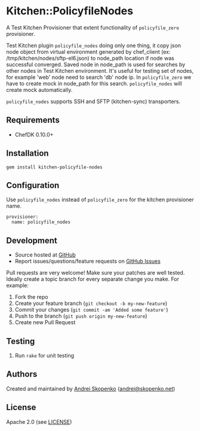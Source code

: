 # <a name="title"></a> Kitchen::PolicyfileNodes

A Test Kitchen Provisioner that extent functionality of `policyfile_zero` provisioner.

Test Kitchen plugin `policyfile_nodes` doing only one thing, it copy json node object from virtual environment
generated by chef_client (ex: /tmp/kitchen/nodes/sftp-el6.json) to node_path location if node was successful converged.
Saved node in node_path is used for searches by other nodes in Test Kitchen environment.
It's useful for testing set of nodes, for example 'web' node need to search 'db' node ip.
In `policyfile_zero` we have to create mock in node_path for this search. `policyfile_nodes` will create mock automatically.

`policyfile_nodes` supports SSH and SFTP (kitchen-sync) transporters.

## <a name="requirements"></a> Requirements

* ChefDK 0.10.0+

## <a name="installation"></a> Installation

```
gem install kitchen-policyfile-nodes
```

## <a name="config"></a> Configuration

Use `policyfile_nodes` instead of `policyfile_zero` for the kitchen provisioner name.

```
provisioner:
  name: policyfile_nodes
```

## <a name="development"></a> Development

* Source hosted at [GitHub][repo]
* Report issues/questions/feature requests on [GitHub Issues][issues]

Pull requests are very welcome! Make sure your patches are well tested.
Ideally create a topic branch for every separate change you make. For
example:

1. Fork the repo
2. Create your feature branch (`git checkout -b my-new-feature`)
3. Commit your changes (`git commit -am 'Added some feature'`)
4. Push to the branch (`git push origin my-new-feature`)
5. Create new Pull Request

## <a name="testing"></a> Testing

1. Run `rake` for unit testing

## <a name="authors"></a> Authors

Created and maintained by [Andrei Skopenko][author] (<andrei@skopenko.net>)

## <a name="license"></a> License

Apache 2.0 (see [LICENSE][license])


[author]:           https://github.com/scopenco
[issues]:           https://github.com/scopenco/kitchen-policyfile-nodes/issues
[license]:          https://github.com/scopenco/kitchen-policyfile-nodes/blob/master/LICENSE
[repo]:             https://github.com/scopenco/kitchen-policyfile-nodes
[driver_usage]:     http://docs.kitchen-ci.org/drivers/usage
[chef_omnibus_dl]:  http://www.getchef.com/chef/install/

